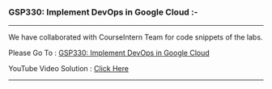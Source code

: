### GSP330: Implement DevOps in Google Cloud :-

----------------------------------------------------------------------------------------------------------------------------------------------

We have collaborated with CourseIntern Team for code snippets of the labs.

Please Go To : [GSP330: Implement DevOps in Google Cloud](https://www.courseintern.com/post/qwiklabs/challenge-labs/gsp330-implement-devops-in-google-cloud/)

YouTube Video Solution : [Click Here](https://bit.ly/33sflAJ)

----------------------------------------------------------------------------------------------------------------------------------------------
